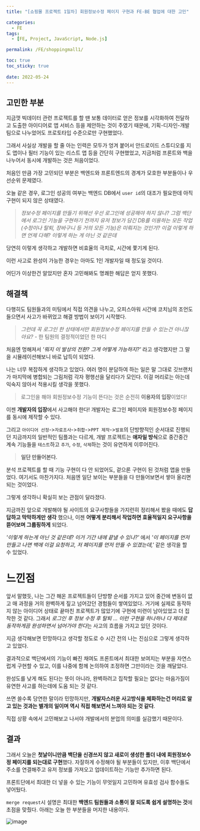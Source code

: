 ```yaml
---
title: "[쇼핑몰 프로젝트 1일차] 회원정보수정 페이지 구현과 FE-BE 협업에 대한 고민"

categories:
  - FE
tags:
  - [FE, Project, JavaScript, Node.js]

permalink: /FE/shoppingmall1/

toc: true
toc_sticky: true
 
date: 2022-05-24
---
```


## 고민한 부분
지금껏 빅데이터 관련 프로젝트를 할 땐 보통 데이터로 얻은 정보를 시각화하여 전달하고 도출한 아이디어로 앱 서비스 등을 제안하는 것이 주였기 때문에, 기획-디자인-개발팀으로 나누었어도 프로토타입 수준으로만 구현했었다.

그래서 사실상 개발을 할 줄 아는 인력은 모두가 엉겨 붙어서 안드로이드 스튜디오를 지도 앱이나 필터 기능이 있는 리스트 앱 등을 간단히 구현했었고, 지금처럼 프론트와 백을 나누어서 동시에 개발하는 것은 처음이었다.

처음인 만큼 가장 고민되던 부분은 백엔드와 프론트엔드의 경계가 모호한 부분들이나 우선순위 문제였다.

오늘 같은 경우, 로그인 성공의 여부는 백엔드 DB에서 `user id`의 대조가 필요한데 아직 구현이 되지 않은 상태였다.

> *정보수정 페이지를 만들기 위해선 우선 로그인에 성공해야 하지 않나? 그럼 백단에서 로그인 기능을 구현하기 전까지 유저 정보가 담긴 DB를 이용하는 모든 작업(수정이나 탈퇴, 장바구니 등 거의 모든 기능)은 미뤄지는 것인가? 이걸 이렇게 하면 언제 다해? 이렇게 하는 게 아닌 것 같은데*

당연히 이렇게 생각하고 개발하면 비효율의 극치로, 시간에 쫓기게 된다.

이런 사고로 완성이 가능한 경우는 아마도 1인 개발자일 때 정도일 것이다.

어딘가 이상한건 알았지만 혼자 고민해봐도 명쾌한 해답은 얻지 못했다.

## 해결책

다행히도 팀원들과의 미팅에서 직접 의견을 나누고, 오피스아워 시간에 코치님의 조언도 들으면서 사고가 바뀌었고 해결 방법이 보이기 시작했다. 

> *그런데 꼭 로그인 한 상태에서만 회원정보수정 페이지를 만들 수 있는건 아니잖아요?* - 한 팀원의 결정적이었던 한 마디

처음엔 멍해져서 *'뭐지 이 발상의 전환? 그게 어떻게 가능하지?'* 라고 생각했지만 그 말을 시뮬레이션해보니 바로 납득이 되었다.

나는 너무 복잡하게 생각하고 있었다. 여러 명이 분담하여 하는 일은 말 그대로 깃브랜치가 마지막에 병합되는 그림처럼 각자 평행선을 달리다가 모인다. 이걸 머리로는 아는데 익숙지 않아서 적용시킬 생각을 못했다.

> 로그인을 해야 회원정보수정 기능이 뜬다는 것은 순전히 **이용자의 입장**이었다!

이젠 **개발자의 입장**에서 사고해야 한다! 개발자는 로그인 페이지와 회원정보수정 페이지를 동시에 제작할 수 있다.

그리고 `아이디어 선정`->`자료조사`->`취합`->`PPT 제작`->`발표`의 단방향적인 순서대로 진행되던 지금까지의 일반적인 팀플과는 다르게, 개발 프로젝트는 **애자일 방식**으로 중간중간 계속 기능들을 `테스트`하고 `추가`, `수정`, `삭제`하는 것이 유연하게 이루어진다.

> **일단 만들어본다.**

분석 프로젝트를 할 때 기능 구현이 다 안 되었어도, 겉으론 구현이 된 것처럼 앱을 만들었다. 여기서도 마찬가지다. 처음엔 일단 보이는 부분들을 다 만들어보면서 쌓아 올리면 되는 것이었다.

그렇게 생각하니 확실히 보는 관점이 달라졌다.

지금까진 앞으로 개발해야 될 사이트의 요구사항들을 가지런히 정리해서 봤을 때에도 **답답하고 막막하게만 생각** 했으나, 이젠 **어떻게 분리해서 작업하면 효율적일지 요구사항을 뜯어보며 그룹핑하게** 되었다.

*'이렇게 하는게 아닌 것 같은데? 이거 기간 내에 끝낼 수 있나?'* 에서 *'이 페이지를 먼저 만들고 나면 백에 이걸 요청하고, 저 페이지를 먼저 만들 수 있겠는데,'* 같은 생각을 할 수 있었다.


# 느낀점

앞서 말했듯, 나는 그간 해온 프로젝트들이 단방향 순서를 가지고 있어 중간에 변동이 없고 매 과정을 거의 완벽하게 짚고 넘어갔던 경험들이 쌓여있었다. 거기에 실제로 동작하지 않는 아이디어 상태로 끝마친 프로젝트가 많았기에 구현에 미련이 남아있었고 더 집착한 것 같다. 그래서 *로그인 후 정보 수정 후 탈퇴 ... 이런 구현을 하나하나 다 제대로 동작하게끔 완성하면서 넘어가야 한다*는 사고의 흐름을 가지고 있던 것이다.

지금 생각해보면 민망하다고 생각할 정도로 수 시간 전의 나는 진심으로 그렇게 생각하고 있었다.

결과적으로 백단에서의 기능이 빠진 채여도 프론트에서 최대한 보여지는 부분을 자연스럽게 구현할 수 있고, 이를 나중에 함께 논의하여 조정하면 그만이라는 것을 깨달았다.

완성도를 낮게 해도 된다는 뜻이 아니라, 완벽하려고 집착할 필요는 없다는 마음가짐이 유연한 사고를 하는데에 도움 되는 것 같다.

쓰면 쓸수록 당연한 말이라 민망하지만, **개발자스러운 사고방식을 체화하는건 머리로 알고 있는 것과는 별개의 일이며 역시 직접 해보면서 느껴야 되는 것 같다**.

직접 상황 속에서 고민해보고 나서야 개발에서의 분업의 의미를 실감했기 때문이다.

## 결과

그래서 오늘은 **첫날이니만큼 백단을 신경쓰지 않고 새로이 생성한 폴더 내에 회원정보수정 페이지를 되는대로 구현**했다. 자잘하게 수정해야 될 부분들이 있지만, 이후 백단에서 주소를 연결해주고 유저 정보를 가져오고 업데이트하는 기능만 추가하면 된다.

프론트단에서 최대한 더 넣을 수 있는 기능이 무엇일지 고민하며 유효성 검사 함수들도 넣어뒀다.

`merge request`시 설명은 최대한 **백엔드 팀원들과 소통이 잘 되도록 쉽게 설명하는 것**에 초점을 맞췄다. 아래는 오늘 한 부분들을 머지한 내용이다.

![image](https://user-images.githubusercontent.com/49031232/170103670-e7931f02-7d5d-4f7e-802c-c5980fb6cb4e.png)
